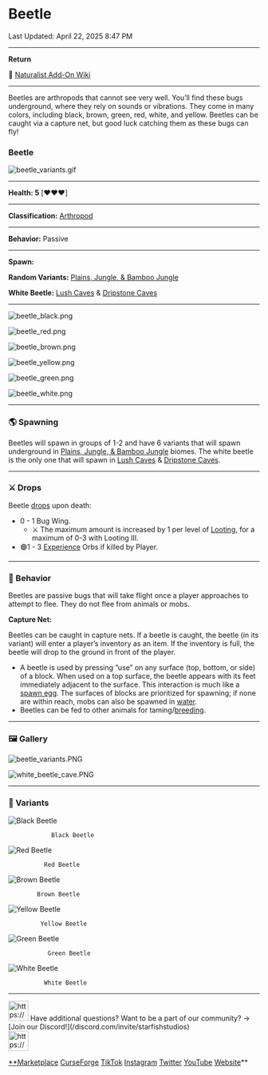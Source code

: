 # Beetle

Last Updated: April 22, 2025 8:47 PM

---

**Return**

🐻 [Naturalist Add-On Wiki](/www.notion.so/1a7a9a61c3f1800c8e32e893d6e7f430?pvs=21)

---

Beetles are arthropods that cannot see very well. You’ll find these bugs underground, where they rely on sounds or vibrations. They come in many colors, including black, brown, green, red, white, and yellow. Beetles can be caught via a capture net, but good luck catching them as these bugs can fly!

<aside>

### Beetle

![beetle_variants.gif](beetle_variants.gif)

---

**Health: 5** [♥️♥️♥️]

---

**Classification:** [Arthropod](/minecraft.fandom.com/wiki/Arthropods)

---

**Behavior:** Passive 

---

**Spawn:**

**Random Variants:** [Plains, Jungle, & Bamboo Jungle](/minecraft.fandom.com/wiki/Dripstone_Caves)

**White Beetle:** [Lush Caves](/minecraft.fandom.com/wiki/Lush_Caves) & [Dripstone Caves](/minecraft.fandom.com/wiki/Dripstone_Caves)

---

![beetle_black.png](beetle_black.png)

![beetle_red.png](beetle_red.png)

![beetle_brown.png](beetle_brown.png)

![beetle_yellow.png](beetle_yellow.png)

![beetle_green.png](beetle_green.png)

![beetle_white.png](beetle_white.png)

</aside>

---

### 🌎 Spawning

Beetles will spawn in groups of 1-2 and have 6 variants that will spawn underground in [Plains, Jungle, & Bamboo Jungle](/minecraft.fandom.com/wiki/Dripstone_Caves) biomes. The white beetle is the only one that will spawn in [Lush Caves](/minecraft.fandom.com/wiki/Lush_Caves) & [Dripstone Caves](/minecraft.fandom.com/wiki/Dripstone_Caves). 

---

### ⚔️ Drops

Beetle [drops](/minecraft.fandom.com/wiki/Drops) upon death:

- 0 - 1 Bug Wing.
    - ⚔️ The maximum amount is increased by 1 per level of [Looting](/minecraft.fandom.com/wiki/Looting), for a maximum of 0-3 with Looting III.
- 🟢1 - 3 [Experience](/minecraft.fandom.com/wiki/Experience) Orbs if killed by Player.

---

### 🧠 Behavior

Beetles are passive bugs that will take flight once a player approaches to attempt to flee. They do not flee from animals or mobs.

**Capture Net:**

Beetles can be caught in capture nets. If a beetle is caught, the beetle (in its variant) will enter a player’s inventory as an item. If the inventory is full, the beetle will drop to the ground in front of the player.

- A beetle is used by pressing ”use” on any surface (top, bottom, or side) of a block. When used on a top surface, the beetle appears with its feet immediately adjacent to the surface. This interaction is much like a [spawn egg](/minecraft.fandom.com/wiki/Spawn_Egg). The surfaces of blocks are prioritized for spawning; if none are within reach, mobs can also be spawned in [water](/minecraft.fandom.com/wiki/Water).
- Beetles can be fed to other animals for taming/[breeding](/minecraft.fandom.com/wiki/Breeding).

---

### 🖼️ Gallery

![beetle_variants.PNG](beetle_variants.png)

![white_beetle_cave.PNG](white_beetle_cave.png)

---

### 🎨 Variants

![                Black Beetle](beetle2.gif)

                Black Beetle

![              Red Beetle](red_beetle.gif)

              Red Beetle

![            Brown Beetle](brown_beetle.gif)

            Brown Beetle

![             Yellow Beetle](beetle.gif)

             Yellow Beetle

![               Green Beetle](green_beetle.gif)

               Green Beetle

![              White Beetle](white_beetle.gif)

              White Beetle

---

<aside>
<img src="https://www.notion.so/icons/headset_red.svg" alt="https://www.notion.so/icons/headset_red.svg" width="40px" /> Have additional questions? Want to be a part of our community? → [Join our Discord!](/discord.com/invite/starfishstudios)

</aside>

<aside>
<img src="https://www.notion.so/icons/star_red.svg" alt="https://www.notion.so/icons/star_red.svg" width="40px" />

[**Marketplace](/www.minecraft.net/en-us/marketplace/creator?name=Starfish%20Studios)      [CurseForge](/www.curseforge.com/members/starfish_studios/projects)      [TikTok](/www.tiktok.com/@starfishstudios)      [Instagram](/www.instagram.com/starfishstudiosinc/)      [Twitter](/twitter.com/starfishstudios)      [YouTube](/www.youtube.com/@starfishstudios)      [Website](/starfish-studios.com/)**

</aside>
